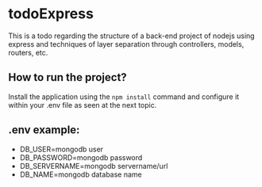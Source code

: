 # todoExpress

This is a todo regarding the structure of a back-end project of nodejs using express and techniques of layer separation through controllers, models, routers, etc.

## How to run the project?

Install the application using the `npm install` command and configure it within your .env file as seen at the next topic.

## .env example:

- DB_USER=mongodb user
- DB_PASSWORD=mongodb password
- DB_SERVERNAME=mongodb servername/url
- DB_NAME=mongodb database name
